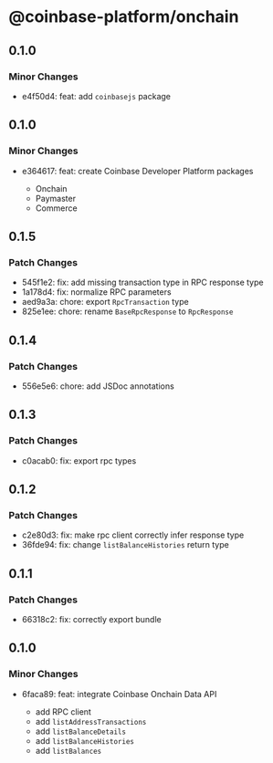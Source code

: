 # @coinbase-platform/onchain

## 0.1.0

### Minor Changes

- e4f50d4: feat: add `coinbasejs` package

## 0.1.0

### Minor Changes

- e364617: feat: create Coinbase Developer Platform packages

  - Onchain
  - Paymaster
  - Commerce

## 0.1.5

### Patch Changes

- 545f1e2: fix: add missing transaction type in RPC response type
- 1a178d4: fix: normalize RPC parameters
- aed9a3a: chore: export `RpcTransaction` type
- 825e1ee: chore: rename `BaseRpcResponse` to `RpcResponse`

## 0.1.4

### Patch Changes

- 556e5e6: chore: add JSDoc annotations

## 0.1.3

### Patch Changes

- c0acab0: fix: export rpc types

## 0.1.2

### Patch Changes

- c2e80d3: fix: make rpc client correctly infer response type
- 36fde94: fix: change `listBalanceHistories` return type

## 0.1.1

### Patch Changes

- 66318c2: fix: correctly export bundle

## 0.1.0

### Minor Changes

- 6faca89: feat: integrate Coinbase Onchain Data API

  - add RPC client
  - add `listAddressTransactions`
  - add `listBalanceDetails`
  - add `listBalanceHistories`
  - add `listBalances`
